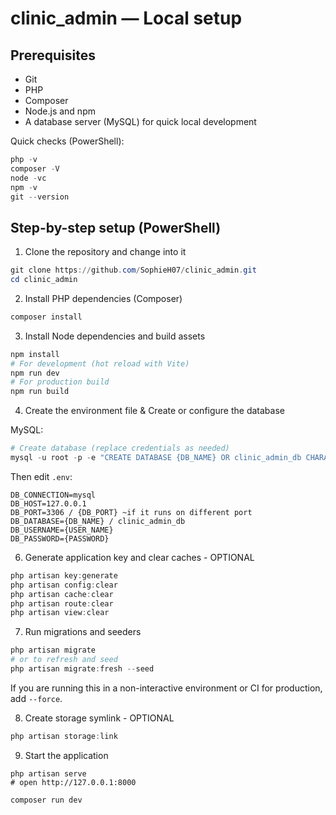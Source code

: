 # clinic_admin — Local setup

## Prerequisites

- Git
- PHP
- Composer
- Node.js and npm
- A database server (MySQL) for quick local development

Quick checks (PowerShell):

```powershell
php -v
composer -V
node -vc
npm -v
git --version
```

## Step-by-step setup (PowerShell)

1. Clone the repository and change into it

```powershell
git clone https://github.com/SophieH07/clinic_admin.git
cd clinic_admin
```

2. Install PHP dependencies (Composer)

```powershell
composer install
```

3. Install Node dependencies and build assets

```powershell
npm install
# For development (hot reload with Vite)
npm run dev
# For production build
npm run build
```

4. Create the environment file & Create or configure the database

MySQL:

```powershell
# Create database (replace credentials as needed)
mysql -u root -p -e "CREATE DATABASE {DB_NAME} OR clinic_admin_db CHARACTER SET utf8mb4 COLLATE utf8mb4_unicode_ci;"
```

Then edit `.env`:

```
DB_CONNECTION=mysql
DB_HOST=127.0.0.1
DB_PORT=3306 / {DB_PORT} ~if it runs on different port
DB_DATABASE={DB_NAME} / clinic_admin_db
DB_USERNAME={USER_NAME}
DB_PASSWORD={PASSWORD}
```

6. Generate application key and clear caches - OPTIONAL

```powershell
php artisan key:generate
php artisan config:clear
php artisan cache:clear
php artisan route:clear
php artisan view:clear
```

7. Run migrations and seeders

```powershell
php artisan migrate
# or to refresh and seed
php artisan migrate:fresh --seed
```

If you are running this in a non-interactive environment or CI for production, add `--force`.

8. Create storage symlink - OPTIONAL

```powershell
php artisan storage:link
```

9. Start the application

```powershell/terminal
php artisan serve
# open http://127.0.0.1:8000

composer run dev
```
